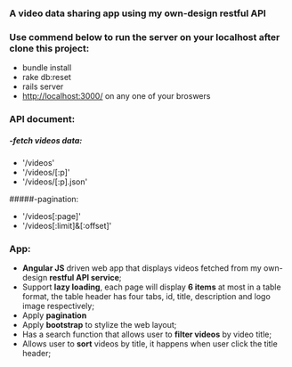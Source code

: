 ### A video data sharing app using my own-design restful API

### Use commend below to run the server on your localhost after clone this project:
* bundle install
* rake db:reset
* rails server
* <http://localhost:3000/> on any one of your broswers

### API document:    
##### -fetch videos data:
* '/videos'
* '/videos/[:p]'
* '/videos/[:p].json'


#####-pagination:
* '/videos[:page]'
* '/videos[:limit]&[:offset]'

### App:
- **Angular JS** driven web app that displays videos fetched from my own-design **restful API service**;
- Support **lazy loading**, each page will display **6 items** at most in a table format, the table header has four tabs, id, title, description and logo image respectively;
- Apply **pagination**
- Apply **bootstrap** to stylize the web layout;
- Has a search function that allows user to **filter videos** by video title;
- Allows user to **sort** videos by title, it happens when user click the title header;